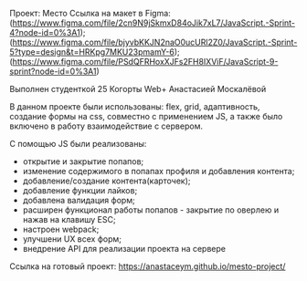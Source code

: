 Проект: Место
Ссылка на макет в Figma: (https://www.figma.com/file/2cn9N9jSkmxD84oJik7xL7/JavaScript.-Sprint-4?node-id=0%3A1);
(https://www.figma.com/file/bjyvbKKJN2naO0ucURl2Z0/JavaScript.-Sprint-5?type=design&t=HRKpg7MKU23pmamY-6); 
(https://www.figma.com/file/PSdQFRHoxXJFs2FH8IXViF/JavaScript-9-sprint?node-id=0%3A1)

Выполнен студенткой 25 Когорты Web+ Анастасией Москалёвой

В данном проекте были использованы: flex, grid, адаптивность, создание формы на css, совместно с применением JS, а также было включено в работу взаимодействие с сервером.

С помощью JS были реализованы:
- открытие и закрытие попапов;
- изменение содержимого в попапах профиля и добавления контента;
- добавление/создание контента(карточек);
- добавление функции лайков;
- добавлена валидация форм;
- расширен функционал работы попапов - закрытие по оверлею и нажав на клавишу ESC;
- настроен webpack;
- улучшени UX всех форм;
- внедрение API для реализации проекта на сервере

Ссылка на готовый проект: https://anastaceym.github.io/mesto-project/
